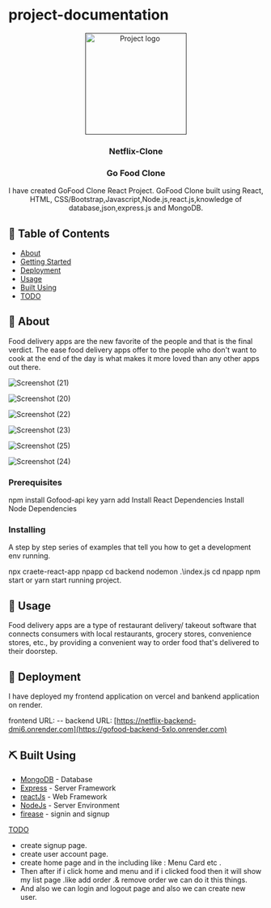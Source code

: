 # project-documentation

<p align="center">
  <a href="" rel="noopener">
 <img width=200px height=200px src="https://static.vecteezy.com/system/resources/previews/022/100/806/original/netflix-logo-transparent-free-png.png" alt="Project logo"></a>
</p>

<h3 align="center">Netflix-Clone</h3>

<h3 align="center">Go Food Clone </h3>


<p align="center"> I have created GoFood Clone React Project. GoFood Clone built using React, HTML, CSS/Bootstrap,Javascript,Node.js,react.js,knowledge of database,json,express.js and MongoDB.
</p>

## 📝 Table of Contents
- [About](#about)
- [Getting Started](#getting_started)
- [Deployment](#deployment)
- [Usage](#usage)
- [Built Using](#built_using)
- [TODO](../TODO.md)

## 🧐 About <a name = "about"></a>
Food delivery apps are the new favorite of the people and that is the final verdict. The ease food delivery apps offer to the people who don't want to cook at the end of the day is what makes it more loved than any other apps out there.


![Screenshot (21)](https://github.com/nikhil7289/npapp/assets/122282658/b29c60bb-441c-48ea-8ce5-0bea9d965738)



![Screenshot (20)](https://github.com/nikhil7289/npapp/assets/122282658/5d36c26b-f6e6-4fdd-934c-b69501da051f)




![Screenshot (22)](https://github.com/nikhil7289/npapp/assets/122282658/20e65e9a-d6c9-4905-b599-f8b66dc77bea)



![Screenshot (23)](https://github.com/nikhil7289/npapp/assets/122282658/946f2120-670e-4b1a-b0dd-d62ac489e210)



![Screenshot (25)](https://github.com/nikhil7289/npapp/assets/122282658/32401973-16f3-4d3a-8a18-d1e7990b75b9)



![Screenshot (24)](https://github.com/nikhil7289/npapp/assets/122282658/fd7ea266-0631-44f7-a636-9228ff4407b2)












### Prerequisites

npm install 
Gofood-api key 
yarn add 
Install React Dependencies
Install Node Dependencies

### Installing
A step by step series of examples that tell you how to get a development env running.

npx craete-react-app npapp
cd backend
nodemon .\index.js
cd npapp
npm start or yarn start
running project.

## 🎈 Usage <a name="usage"></a>

Food delivery apps are a type of restaurant delivery/ takeout software that connects consumers with local restaurants, grocery stores, convenience stores, etc., by providing a convenient way to order food that's delivered to their doorstep.


## 🚀 Deployment <a name = "deployment"></a>

I have deployed my frontend application on vercel and bankend application on render. 

frontend URL: --
backend URL: [https://netflix-backend-dmi6.onrender.com](https://gofood-backend-5xlo.onrender.com)



## ⛏️ Built Using <a name = "built_using"></a>

- [MongoDB](www.mongodb.com/) - Database
- [Express](expressjs.com/) - Server Framework
- [reactJs](reactjs.org/) - Web Framework
- [NodeJs](nodejs.org/en/) - Server Environment
- [firease](https://firebase.google.com) - signin and signup
 
 [TODO](../TODO.md) 
 
- create signup page.
- create user account page.
- create home page and in the including like : Menu Card etc .
- Then after if i click home and menu and if i clicked food then it will show my list page .like add order .& remove order 
  we can do it this things.
- And also we can login and logout page and also we can create new user.
